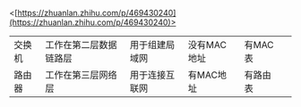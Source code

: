 <[https://zhuanlan.zhihu.com/p/469430240](https://zhuanlan.zhihu.com/p/469430240)>

|   |   |   |   |   |   |
|---|---|---|---|---|---|
|交换机|工作在第二层数据链路层|用于组建局域网|没有MAC地址|有MAC表||
|路由器|工作在第三层网络层|用于连接互联网|有MAC地址|有路由表||